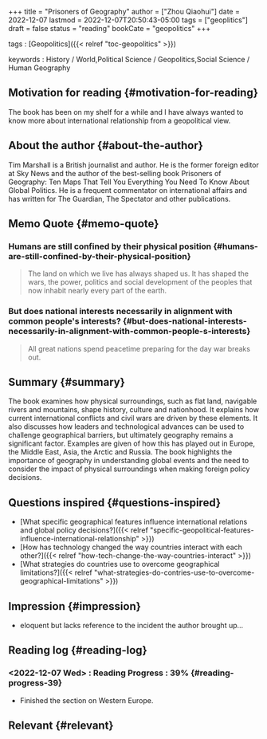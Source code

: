 +++
title = "Prisoners of Geography"
author = ["Zhou Qiaohui"]
date = 2022-12-07
lastmod = 2022-12-07T20:50:43-05:00
tags = ["geoplitics"]
draft = false
status = "reading"
bookCate = "geopolitics"
+++

tags
: [Geopolitics]({{< relref "toc-geopolitics" >}})

keywords
: History / World,Political Science / Geopolitics,Social Science / Human Geography


## Motivation for reading {#motivation-for-reading}

The book has been on my shelf for a while and I have always wanted to
know more about international relationship from a geopolitical view.


## About the author {#about-the-author}

Tim Marshall is a British journalist and author. He is the former
foreign editor at Sky News and the author of the best-selling book
Prisoners of Geography: Ten Maps That Tell You Everything You Need To
Know About Global Politics. He is a frequent commentator on
international affairs and has written for The Guardian, The Spectator
and other publications.


## Memo Quote {#memo-quote}


### Humans are still confined by their physical position {#humans-are-still-confined-by-their-physical-position}

> The land on which we live has always shaped us. It has shaped the wars, the power, politics and social development of the peoples that now inhabit nearly every part of the earth.


### But does national interests necessarily in alignment with common people's interests? {#but-does-national-interests-necessarily-in-alignment-with-common-people-s-interests}

> All great nations spend peacetime preparing for the day war breaks out.


## Summary {#summary}

The book examines how physical surroundings, such as flat land,
navigable rivers and mountains, shape history, culture and
nationhood. It explains how current international conflicts and civil
wars are driven by these elements. It also discusses how leaders and
technological advances can be used to challenge geographical barriers,
but ultimately geography remains a significant factor. Examples are
given of how this has played out in Europe, the Middle East, Asia, the
Arctic and Russia. The book highlights the importance of geography in
understanding global events and the need to consider the impact of
physical surroundings when making foreign policy decisions.


## Questions inspired {#questions-inspired}

-   [What specific geographical features influence international relations and global policy decisions?]({{< relref "specific-geopolitical-features-influence-international-relationship" >}})
-   [How has technology changed the way countries interact with each other?]({{< relref "how-tech-change-the-way-countries-interact" >}})
-   [What strategies do countries use to overcome geographical limitations?]({{< relref "what-strategies-do-contries-use-to-overcome-geographical-limitations" >}})


## Impression {#impression}

-   eloquent but lacks reference to the incident the author brought
    up...


## Reading log {#reading-log}


### <span class="timestamp-wrapper"><span class="timestamp">&lt;2022-12-07 Wed&gt; </span></span> : Reading Progress : 39% {#reading-progress-39}

-   Finished the section on Western Europe.


## Relevant {#relevant}
